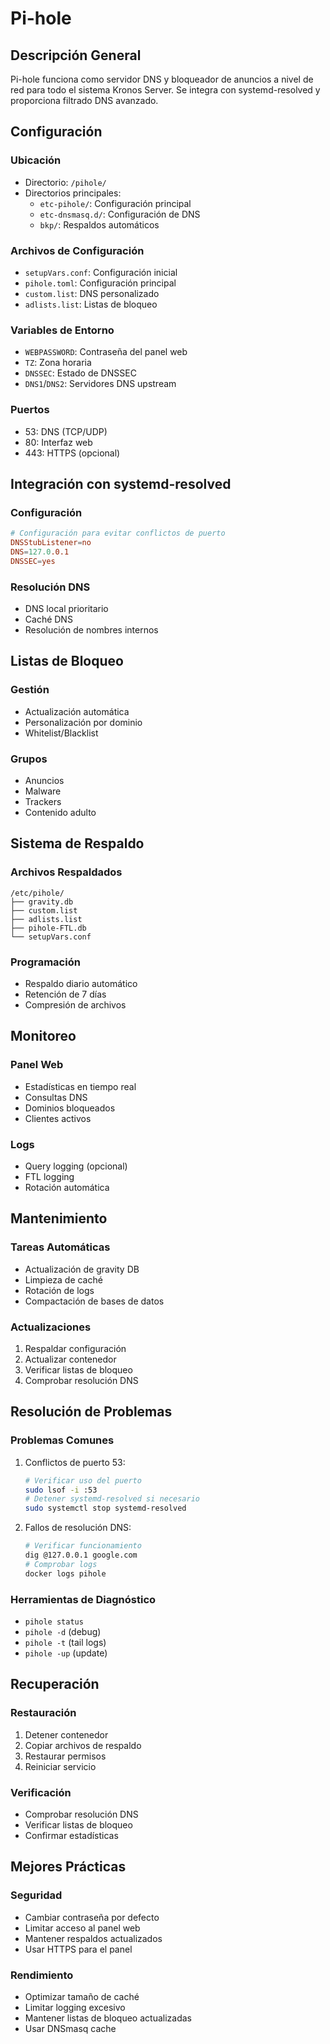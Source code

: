 # Pi-hole

## Descripción General
Pi-hole funciona como servidor DNS y bloqueador de anuncios a nivel de red para todo el sistema Kronos Server. Se integra con systemd-resolved y proporciona filtrado DNS avanzado.

## Configuración

### Ubicación
- Directorio: `/pihole/`
- Directorios principales:
  - `etc-pihole/`: Configuración principal
  - `etc-dnsmasq.d/`: Configuración de DNS
  - `bkp/`: Respaldos automáticos

### Archivos de Configuración
- `setupVars.conf`: Configuración inicial
- `pihole.toml`: Configuración principal
- `custom.list`: DNS personalizado
- `adlists.list`: Listas de bloqueo

### Variables de Entorno
- `WEBPASSWORD`: Contraseña del panel web
- `TZ`: Zona horaria
- `DNSSEC`: Estado de DNSSEC
- `DNS1`/`DNS2`: Servidores DNS upstream

### Puertos
- 53: DNS (TCP/UDP)
- 80: Interfaz web
- 443: HTTPS (opcional)

## Integración con systemd-resolved

### Configuración
```toml
# Configuración para evitar conflictos de puerto
DNSStubListener=no
DNS=127.0.0.1
DNSSEC=yes
```

### Resolución DNS
- DNS local prioritario
- Caché DNS
- Resolución de nombres internos

## Listas de Bloqueo

### Gestión
- Actualización automática
- Personalización por dominio
- Whitelist/Blacklist

### Grupos
- Anuncios
- Malware
- Trackers
- Contenido adulto

## Sistema de Respaldo

### Archivos Respaldados
```plaintext
/etc/pihole/
├── gravity.db
├── custom.list
├── adlists.list
├── pihole-FTL.db
└── setupVars.conf
```

### Programación
- Respaldo diario automático
- Retención de 7 días
- Compresión de archivos

## Monitoreo

### Panel Web
- Estadísticas en tiempo real
- Consultas DNS
- Dominios bloqueados
- Clientes activos

### Logs
- Query logging (opcional)
- FTL logging
- Rotación automática

## Mantenimiento

### Tareas Automáticas
- Actualización de gravity DB
- Limpieza de caché
- Rotación de logs
- Compactación de bases de datos

### Actualizaciones
1. Respaldar configuración
2. Actualizar contenedor
3. Verificar listas de bloqueo
4. Comprobar resolución DNS

## Resolución de Problemas

### Problemas Comunes
1. Conflictos de puerto 53:
   ```bash
   # Verificar uso del puerto
   sudo lsof -i :53
   # Detener systemd-resolved si necesario
   sudo systemctl stop systemd-resolved
   ```

2. Fallos de resolución DNS:
   ```bash
   # Verificar funcionamiento
   dig @127.0.0.1 google.com
   # Comprobar logs
   docker logs pihole
   ```

### Herramientas de Diagnóstico
- `pihole status`
- `pihole -d` (debug)
- `pihole -t` (tail logs)
- `pihole -up` (update)

## Recuperación

### Restauración
1. Detener contenedor
2. Copiar archivos de respaldo
3. Restaurar permisos
4. Reiniciar servicio

### Verificación
- Comprobar resolución DNS
- Verificar listas de bloqueo
- Confirmar estadísticas

## Mejores Prácticas

### Seguridad
- Cambiar contraseña por defecto
- Limitar acceso al panel web
- Mantener respaldos actualizados
- Usar HTTPS para el panel

### Rendimiento
- Optimizar tamaño de caché
- Limitar logging excesivo
- Mantener listas de bloqueo actualizadas
- Usar DNSmasq cache